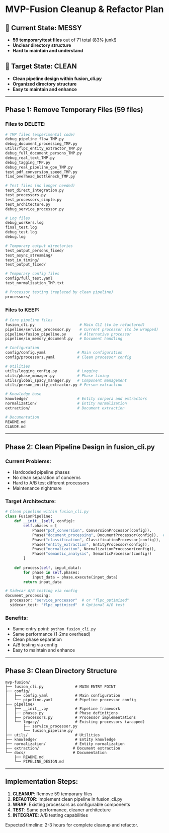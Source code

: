 # MVP-Fusion Cleanup & Refactor Plan

## 🚨 Current State: MESSY
- **59 temporary/test files** out of 71 total (83% junk!)
- **Unclear directory structure**
- **Hard to maintain and understand**

## 🎯 Target State: CLEAN
- **Clean pipeline design within fusion_cli.py**
- **Organized directory structure**
- **Easy to maintain and enhance**

---

## Phase 1: Remove Temporary Files (59 files)

### Files to DELETE:
```bash
# TMP files (experimental code)
debug_pipeline_flow_TMP.py
debug_document_processing_TMP.py
utils/flpc_entity_extractor_TMP.py
debug_full_document_persons_TMP.py
debug_real_text_TMP.py
debug_tagging_TMP.py
debug_real_pipeline_gpe_TMP.py
test_pdf_conversion_speed_TMP.py
find_overhead_bottleneck_TMP.py

# Test files (no longer needed)
test_direct_integration.py
test_processors.py
test_processors_simple.py
test_architecture.py
debug_service_processor.py

# Log files
debug_workers.log
final_test.log
debug_test.log
debug.log

# Temporary output directories
test_output_persons_fixed/
test_async_streaming/
test_io_timing/
test_output_fixed/

# Temporary config files
config/full_test.yaml
test_normalization_TMP.txt

# Processor testing (replaced by clean pipeline)
processors/
```

### Files to KEEP:
```bash
# Core pipeline files
fusion_cli.py                    # Main CLI (to be refactored)
pipeline/service_processor.py    # Current processor (to be wrapped)
pipeline/fusion_pipeline.py      # Alternative processor
pipeline/in_memory_document.py   # Document handling

# Configuration
config/config.yaml              # Main configuration
config/processors.yaml          # Clean processor config

# Utilities
utils/logging_config.py         # Logging
utils/phase_manager.py          # Phase timing
utils/global_spacy_manager.py   # Component management
utils/person_entity_extractor.py # Person extraction

# Knowledge base
knowledge/                      # Entity corpora and extractors
normalization/                  # Entity normalization
extraction/                     # Document extraction

# Documentation
README.md
CLAUDE.md
```

---

## Phase 2: Clean Pipeline Design in fusion_cli.py

### Current Problems:
- Hardcoded pipeline phases
- No clean separation of concerns
- Hard to A/B test different processors
- Maintenance nightmare

### Target Architecture:
```python
# Clean pipeline within fusion_cli.py
class FusionPipeline:
    def __init__(self, config):
        self.phases = [
            Phase("pdf_conversion", ConversionProcessor(config)),
            Phase("document_processing", DocumentProcessor(config)),  # Configurable!
            Phase("classification", ClassificationProcessor(config)),
            Phase("entity_extraction", EntityProcessor(config)),
            Phase("normalization", NormalizationProcessor(config)),
            Phase("semantic_analysis", SemanticProcessor(config))
        ]
    
    def process(self, input_data):
        for phase in self.phases:
            input_data = phase.execute(input_data)
        return input_data

# Sidecar A/B testing via config
document_processing:
  processor: "service_processor"  # or "flpc_optimized"
  sidecar_test: "flpc_optimized"  # Optional A/B test
```

### Benefits:
- Same entry point: `python fusion_cli.py`
- Same performance (1-2ms overhead)
- Clean phase separation
- A/B testing via config
- Easy to maintain and enhance

---

## Phase 3: Clean Directory Structure

```
mvp-fusion/
├── fusion_cli.py              # MAIN ENTRY POINT
├── config/
│   ├── config.yaml            # Main configuration
│   └── pipeline.yaml          # Pipeline processor config
├── pipeline/
│   ├── __init__.py            # Pipeline framework
│   ├── phases.py              # Phase definitions
│   ├── processors.py          # Processor implementations
│   └── legacy/                # Existing processors (wrapped)
│       ├── service_processor.py
│       └── fusion_pipeline.py
├── utils/                     # Utilities
├── knowledge/                 # Entity knowledge
├── normalization/             # Entity normalization
├── extraction/               # Document extraction
└── docs/                     # Documentation
    ├── README.md
    └── PIPELINE_DESIGN.md
```

---

## Implementation Steps:

1. **CLEANUP**: Remove 59 temporary files
2. **REFACTOR**: Implement clean pipeline in fusion_cli.py  
3. **WRAP**: Existing processors as configurable components
4. **TEST**: Same performance, cleaner architecture
5. **INTEGRATE**: A/B testing capabilities

Expected timeline: 2-3 hours for complete cleanup and refactor.